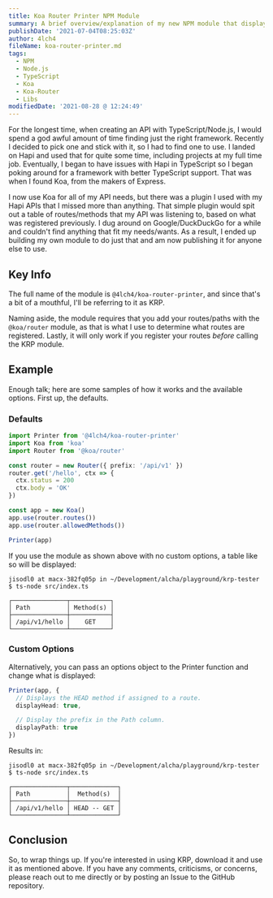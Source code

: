```yaml
---
title: Koa Router Printer NPM Module
summary: A brief overview/explanation of my new NPM module that displays the registered routes of an API using Koa.
publishDate: '2021-07-04T08:25:03Z'
author: 4lch4
fileName: koa-router-printer.md
tags:
  - NPM
  - Node.js
  - TypeScript
  - Koa
  - Koa-Router
  - Libs
modifiedDate: '2021-08-28 @ 12:24:49'
---
```


For the longest time, when creating an API with TypeScript/Node.js, I would spend a god awful amount of time finding just the right framework. Recently I decided to pick one and stick with it, so I had to find one to use. I landed on Hapi and used that for quite some time, including projects at my full time job. Eventually, I began to have issues with Hapi in TypeScript so I began poking around for a framework with better TypeScript support. That was when I found Koa, from the makers of Express.

I now use Koa for all of my API needs, but there was a plugin I used with my Hapi APIs that I missed more than anything. That simple plugin would spit out a table of routes/methods that my API was listening to, based on what was registered previously. I dug around on Google/DuckDuckGo for a while and couldn't find anything that fit my needs/wants. As a result, I ended up building my own module to do just that and am now publishing it for anyone else to use.

## Key Info

The full name of the module is `@4lch4/koa-router-printer`, and since that's a bit of a mouthful, I'll be referring to it as KRP.

Naming aside, the module requires that you add your routes/paths with the `@koa/router` module, as that is what I use to determine what routes are registered. Lastly, it will only work if you register your routes _before_ calling the KRP module.

## Example

Enough talk; here are some samples of how it works and the available options. First up, the defaults.

### Defaults

```typescript
import Printer from '@4lch4/koa-router-printer'
import Koa from 'koa'
import Router from '@koa/router'

const router = new Router({ prefix: '/api/v1' })
router.get('/hello', ctx => {
  ctx.status = 200
  ctx.body = 'OK'
})

const app = new Koa()
app.use(router.routes())
app.use(router.allowedMethods())

Printer(app)
```

If you use the module as shown above with no custom options, a table like so will be displayed:

```text
jisodl0 at macx-382fq05p in ~/Development/alcha/playground/krp-tester 
$ ts-node src/index.ts         

┌───────────────┬───────────┐
│ Path          │ Method(s) │
├───────────────┼───────────┤
│ /api/v1/hello │    GET    │
└───────────────┴───────────┘
```

### Custom Options

Alternatively, you can pass an options object to the Printer function and change what is displayed:

```typescript
Printer(app, {
  // Displays the HEAD method if assigned to a route.
  displayHead: true,

  // Display the prefix in the Path column.
  displayPath: true
})
```

Results in:

```text
jisodl0 at macx-382fq05p in ~/Development/alcha/playground/krp-tester 
$ ts-node src/index.ts

┌───────────────┬─────────────┐
│ Path          │  Method(s)  │
├───────────────┼─────────────┤
│ /api/v1/hello │ HEAD -- GET │
└───────────────┴─────────────┘
```

## Conclusion

So, to wrap things up. If you're interested in using KRP, download it and use it as mentioned above. If you have any comments, criticisms, or concerns, please reach out to me directly or by posting an Issue to the GitHub repository.
